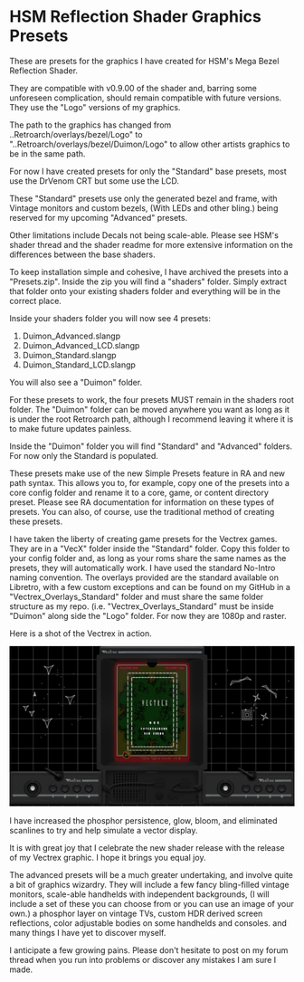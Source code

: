 
# HSM Reflection Shader Graphics Presets

These are presets for the graphics I have created for HSM's Mega Bezel Reflection Shader.

They are compatible with v0.9.00 of the shader and, barring some unforeseen complication, should remain compatible with future versions. They use the "Logo" versions of my graphics.

The path to the graphics has changed from ..Retroarch/overlays/bezel/Logo" to "..Retroarch/overlays/bezel/Duimon/Logo" to allow other artists graphics to be in the same path.

For now I have created presets for only the "Standard" base presets, most use the DrVenom CRT but some use the LCD.

These "Standard" presets use only the generated bezel and frame, with Vintage monitors and custom bezels, (With LEDs and other bling.) being reserved for my upcoming "Advanced" presets.

Other limitations include Decals not being scale-able. Please see HSM's shader thread and the shader readme for more extensive information on the differences between the base shaders.

To keep installation simple and cohesive, I have archived the presets into a "Presets.zip". Inside the zip you will find a "shaders" folder. Simply extract that folder onto your existing shaders folder and everything will be in the correct place.

Inside your shaders folder you will now see 4 presets:

1. Duimon_Advanced.slangp
2. Duimon_Advanced_LCD.slangp
3. Duimon_Standard.slangp
4. Duimon_Standard_LCD.slangp

You will also see a "Duimon" folder.

For these presets to work, the four presets MUST remain in the shaders root folder. The "Duimon" folder can be moved anywhere you want as long as it is under the root Retroarch path, although I recommend leaving it where it is to make future updates painless.

Inside the "Duimon" folder you will find "Standard" and "Advanced" folders. For now only the Standard is populated.

These presets make use of the new Simple Presets feature in RA and new path syntax. This allows you to, for example, copy one of the presets into a core config folder and rename it to a core, game, or content directory preset. Please see RA documentation for information on these types of presets. You can also, of course, use the traditional method of creating these presets.

I have taken the liberty of creating game presets for the Vectrex games. They are in a "VecX" folder inside the "Standard" folder. Copy this folder to your config folder and, as long as your roms share the same names as the presets, they will automatically work. I have used the standard No-Intro naming convention. The overlays provided are the standard available on Libretro, with a few custom exceptions and can be found on my GitHub in a "Vectrex_Overlays_Standard" folder and must share the same folder structure as my repo. (i.e. "Vectrex_Overlays_Standard" must be inside "Duimon" along side the "Logo" folder. For now they are 1080p and raster.

Here is a shot of the Vectrex in action.

![](images/Armor..Attack%20(World)-210405-164644.png)

I have increased the phosphor persistence, glow, bloom, and eliminated scanlines to try and help simulate a vector display.

It is with great joy that I celebrate the new shader release with the release of my Vectrex graphic. I hope it brings you equal joy.


The advanced presets will be a much greater undertaking, and involve quite a bit of graphics wizardry. They will include a few fancy bling-filled vintage monitors, scale-able handhelds with independent backgrounds, (I will include a set of these you can choose from or you can use an image of your own.) a phosphor layer on vintage TVs, custom HDR derived screen reflections, color adjustable bodies on some handhelds and consoles. and many things I have yet to discover myself.

I anticipate a few growing pains. Please don't hesitate to post on my forum thread when you run into problems or discover any mistakes I am sure I made.


